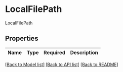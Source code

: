 # LocalFilePath

LocalFilePath

## Properties
| Name | Type | Required | Description |
| ------------ | ------------- | ------------- | ------------- |


[[Back to Model list]](../../../README.md#models-v2-link) [[Back to API list]](../../../README.md#apis-v2-link) [[Back to README]](../../../README.md)

